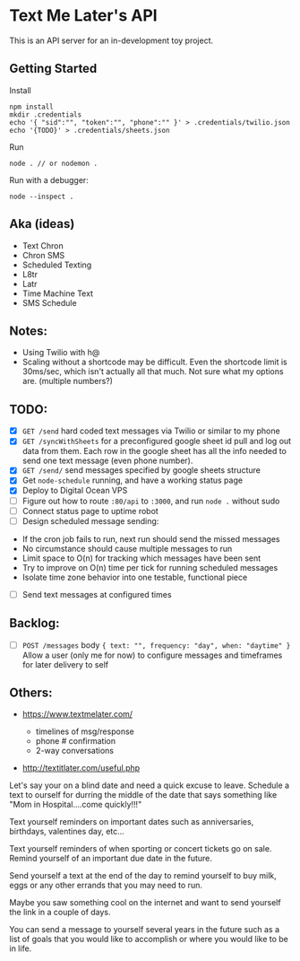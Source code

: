 # Text Me Later's API

This is an API server for an in-development toy project.



## Getting Started

Install

    npm install
    mkdir .credentials
    echo '{ "sid":"", "token":"", "phone":"" }' > .credentials/twilio.json
    echo '{TODO}' > .credentials/sheets.json

Run

    node . // or nodemon .

Run with a debugger:

    node --inspect .


## Aka (ideas)

* Text Chron
* Chron SMS
* Scheduled Texting
* L8tr
* Latr
* Time Machine Text
* SMS Schedule

## Notes:

* Using Twilio with h@
* Scaling without a shortcode may be difficult. Even the shortcode limit is 30ms/sec, which isn't actually all that much. Not sure what my options are. (multiple numbers?)

## TODO:

- [x] `GET /send` hard coded text messages via Twilio or similar to my phone
- [x] `GET /syncWithSheets` for a preconfigured google sheet id pull and log out data from them. Each row in the google sheet has all the info needed to send one text message (even phone number).
- [x] `GET /send/` send messages specified by google sheets structure
- [x] Get `node-schedule` running, and have a working status page
- [x] Deploy to Digital Ocean VPS
- [ ] Figure out how to route `:80/api` to `:3000`, and run `node .` without sudo
- [ ] Connect status page to uptime robot
- [ ] Design scheduled message sending:

* If the cron job fails to run, next run should send the missed messages
* No circumstance should cause multiple messages to run
* Limit space to O(n) for tracking which messages have been sent
* Try to improve on O(n) time per tick for running scheduled messages
* Isolate time zone behavior into one testable, functional piece

- [ ] Send text messages at configured times

## Backlog:

- [ ] `POST /messages` body `{ text: "", frequency: "day", when: "daytime" }` Allow a user (only me for now) to configure messages and timeframes for later delivery to self




## Others:

* https://www.textmelater.com/
  * timelines of msg/response
  * phone # confirmation
  * 2-way conversations

* http://textitlater.com/useful.php

Let's say your on a blind date and need a quick excuse to leave. Schedule a text to ourself for durring the middle of the date that says something like "Mom in Hospital....come quickly!!!"

Text yourself reminders on important dates such as anniversaries, birthdays, valentines day, etc...

Text yourself reminders of when sporting or concert tickets go on sale.
Remind yourself of an important due date in the future.

Send yourself a text at the end of the day to remind yourself to buy milk, eggs or any other errands that you may need to run.

Maybe you saw something cool on the internet and want to send yourself the link in a couple of days.

You can send a message to yourself several years in the future such as a list of goals that you would like to accomplish or where you would like to be in life.
